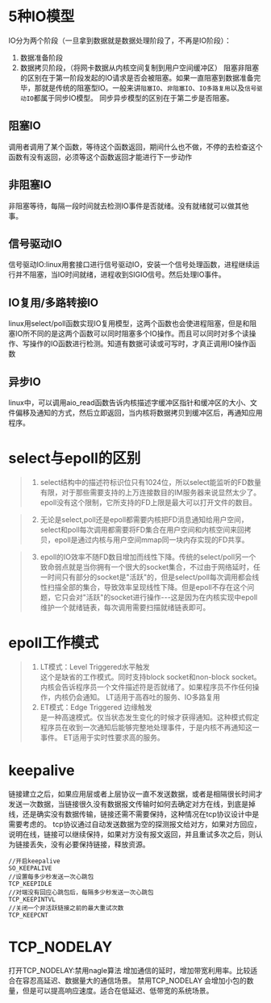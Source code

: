 # 5种IO模型
IO分为两个阶段（一旦拿到数据就是数据处理阶段了，不再是IO阶段）：
1. 数据准备阶段
2. 数据拷贝阶段，（将网卡数据从内核空间复制到用户空间缓冲区）
阻塞非阻塞的区别在于第一阶段发起的IO请求是否会被阻塞。如果一直阻塞到数据准备完毕，那就是传统的阻塞型IO。一般来讲`阻塞IO`、`非阻塞IO`、`IO多路复用`以及`信号驱动IO`都属于同步IO模型。
同步异步模型的区别在于第二步是否阻塞。
## 阻塞IO
调用者调用了某个函数，等待这个函数返回，期间什么也不做，不停的去检查这个函数有没有返回，必须等这个函数返回才能进行下一步动作
## 非阻塞IO
非阻塞等待，每隔一段时间就去检测IO事件是否就绪。没有就绪就可以做其他事。
## 信号驱动IO
信号驱动IO:linux用套接口进行信号驱动IO，安装一个信号处理函数，进程继续运行并不阻塞，当IO时间就绪，进程收到SIGIO信号。然后处理IO事件。
## IO复用/多路转接IO
linux用select/poll函数实现IO复用模型，这两个函数也会使进程阻塞，但是和阻塞IO所不同的是这两个函数可以同时阻塞多个IO操作。而且可以同时对多个读操作、写操作的IO函数进行检测。知道有数据可读或可写时，才真正调用IO操作函数
## 异步IO
linux中，可以调用aio_read函数告诉内核描述字缓冲区指针和缓冲区的大小、文件偏移及通知的方式，然后立即返回，当内核将数据拷贝到缓冲区后，再通知应用程序。

# select与epoll的区别
> 1. select结构中的描述符标识位只有1024位，所以select能监听的FD数量有限，对于那些需要支持的上万连接数目的IM服务器来说显然太少了。epoll没有这个限制，它所支持的FD上限是最大可以打开文件的数目。

> 2. 无论是select,poll还是epoll都需要内核把FD消息通知给用户空间，select和poll每次调用都需要将FD集合在用户空间和内核空间来回拷贝，epoll是通过内核与用户空间mmap同一块内存实现的FD共享。

> 3. epoll的IO效率不随FD数目增加而线性下降。传统的select/poll另一个致命弱点就是当你拥有一个很大的socket集合，不过由于网络延时，任一时间只有部分的socket是"活跃"的，但是select/poll每次调用都会线性扫描全部的集合，导致效率呈现线性下降。但是epoll不存在这个问题，它只会对"活跃"的socket进行操作---这是因为在内核实现中epoll维护一个就绪链表，每次调用需要扫描就绪链表即可。

# epoll工作模式
> 1. LT模式：Level Triggered水平触发  
这个是缺省的工作模式。同时支持block socket和non-block socket。内核会告诉程序员一个文件描述符是否就绪了。如果程序员不作任何操作，内核仍会通知。
LT适用于高吞吐的服务、IO多路复用
> 2. ET模式：Edge Triggered 边缘触发  
是一种高速模式。仅当状态发生变化的时候才获得通知。这种模式假定程序员在收到一次通知后能够完整地处理事件，于是内核不再通知这一事件。
ET适用于实时性要求高的服务。
# keepalive
链接建立之后，如果应用层或者上层协议一直不发送数据，或者是相隔很长时间才发送一次数据，当链接很久没有数据报文传输时如何去确定对方在线，到底是掉线，还是确实没有数据传输，链接还需不需要保持，这种情况在tcp协议设计中是需要考虑的。
tcp协议通过自动发送数据为空的探测报文给对方，如果对方回应，说明在线，链接可以继续保持，如果对方没有报文返回，并且重试多次之后，则认为链接丢失，没有必要保持链接，释放资源。
```
//开启keepalive
SO_KEEPALIVE
//设置每多少秒发送一次心跳包
TCP_KEEPIDLE   
//对端没有回应心跳包后，每隔多少秒发送一次心跳包  
TCP_KEEPINTVL 
//关闭一个非活跃链接之前的最大重试次数
TCP_KEEPCNT
```

# TCP_NODELAY
打开TCP_NODELAY:禁用nagle算法
    增加通信的延时，增加带宽利用率。比较适合在容忍高延迟、数据量大的通信场景。
禁用TCP_NODELAY
    会增加小包的数量，但是可以提高响应速度。适合在低延迟、低带宽的系统场景。